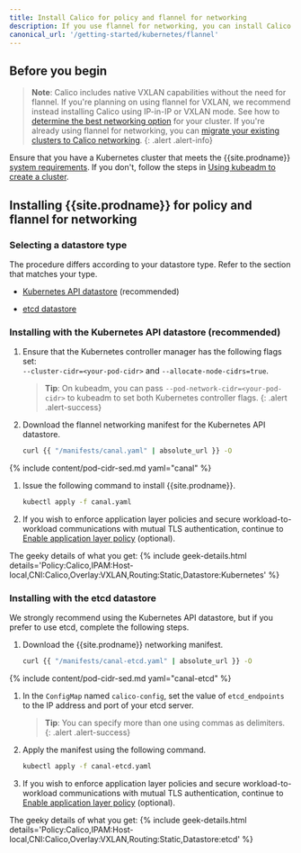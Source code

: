 ```yaml
---
title: Install Calico for policy and flannel for networking
description: If you use flannel for networking, you can install Calico network policy to secure cluster communications.
canonical_url: '/getting-started/kubernetes/flannel'
---
```


## Before you begin

> **Note**: Calico includes native VXLAN capabilities without the need for flannel. If you're planning on using flannel for VXLAN, we recommend instead installing Calico using IP-in-IP or VXLAN mode. See how to [determine the best networking option]({{site.baseurl}}/networking/determine-best-networking) for your cluster.
> If you're already using flannel for networking, you can [migrate your existing clusters to Calico networking]({{site.baseurl}}/getting-started/kubernetes/flannel/migration-from-flannel).
{: .alert .alert-info}

Ensure that you have a Kubernetes cluster that meets the
{{site.prodname}} [system requirements](../requirements). If you don't,
follow the steps in [Using kubeadm to create a cluster](http://kubernetes.io/docs/getting-started-guides/kubeadm/).

## Installing {{site.prodname}} for policy and flannel for networking

### Selecting a datastore type

The procedure differs according to your datastore type. Refer to the
section that matches your type.

- [Kubernetes API datastore](#installing-with-the-kubernetes-api-datastore-recommended) (recommended)

- [etcd datastore](#installing-with-the-etcd-datastore)

### Installing with the Kubernetes API datastore (recommended)

1. Ensure that the Kubernetes controller manager has the following flags
   set: <br>
   `--cluster-cidr=<your-pod-cidr>` and `--allocate-node-cidrs=true`.

   > **Tip**: On kubeadm, you can pass `--pod-network-cidr=<your-pod-cidr>`
   > to kubeadm to set both Kubernetes controller flags.
   {: .alert .alert-success}

1. Download the flannel networking manifest for the Kubernetes API datastore.

   ```bash
   curl {{ "/manifests/canal.yaml" | absolute_url }} -O
   ```

{% include content/pod-cidr-sed.md yaml="canal" %}

1. Issue the following command to install {{site.prodname}}.

   ```bash
   kubectl apply -f canal.yaml
   ```

1. If you wish to enforce application layer policies and secure workload-to-workload
   communications with mutual TLS authentication, continue to [Enable application layer policy]({{site.baseurl}}/security/app-layer-policy) (optional).

The geeky details of what you get:
{% include geek-details.html details='Policy:Calico,IPAM:Host-local,CNI:Calico,Overlay:VXLAN,Routing:Static,Datastore:Kubernetes' %}   

### Installing with the etcd datastore

We strongly recommend using the Kubernetes API datastore, but if you prefer to use
etcd, complete the following steps.

1. Download the {{site.prodname}} networking manifest.

   ```bash
   curl {{ "/manifests/canal-etcd.yaml" | absolute_url }} -O
   ```

{% include content/pod-cidr-sed.md yaml="canal-etcd" %}

1. In the `ConfigMap` named `calico-config`, set the value of
   `etcd_endpoints` to the IP address and port of your etcd server.

   > **Tip**: You can specify more than one using commas as delimiters.
   {: .alert .alert-success}

1. Apply the manifest using the following command.

   ```bash
   kubectl apply -f canal-etcd.yaml
   ```

1. If you wish to enforce application layer policies and secure workload-to-workload
   communications with mutual TLS authentication, continue to [Enable application layer policy]({{site.baseurl}}/security/app-layer-policy) (optional).

The geeky details of what you get:
{% include geek-details.html details='Policy:Calico,IPAM:Host-local,CNI:Calico,Overlay:VXLAN,Routing:Static,Datastore:etcd' %}   

